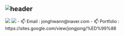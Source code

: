 ## ![header](https://capsule-render.vercel.app/api?&type=Rounded&color=ADD8E6&height=200&section=header&text=Welcome%20to%20Jonghwan's%20GitHub&fontSize=50)

<img src="https://img.shields.io/badge/jonghwann@naver.com-3DDC84?style=flat-square&logo=maildotcom&logoColor=white&labelColor=black"/>
<img src="https://img.shields.io/badge/jonghwann@naver.com-black?style=flat-square&logo=maildotcom&logoColor=black&labelColor=3DDC84"/>
- 📫 Email      : jonghwann@naver.com 
- 📫 Portfolio  : https://sites.google.com/view/jongjong/%ED%99%88
